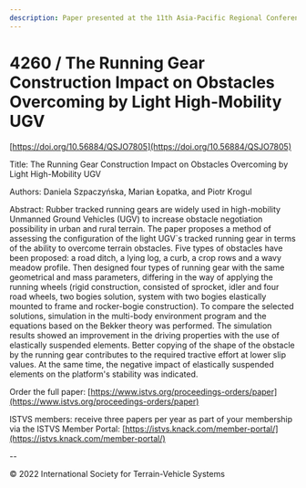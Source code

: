```yaml
---
description: Paper presented at the 11th Asia-Pacific Regional Conference of the ISTVS
---
```


# 4260 / The Running Gear Construction Impact on Obstacles Overcoming by Light High-Mobility UGV

[https://doi.org/10.56884/QSJO7805](https://doi.org/10.56884/QSJO7805)

Title: The Running Gear Construction Impact on Obstacles Overcoming by Light High-Mobility UGV

Authors: Daniela Szpaczyńska, Marian Łopatka, and Piotr Krogul

Abstract: Rubber tracked running gears are widely used in high-mobility Unmanned Ground Vehicles (UGV) to increase obstacle negotiation possibility in urban and rural terrain. The paper proposes a method of assessing the configuration of the light UGV\`s tracked running gear in terms of the ability to overcome terrain obstacles. Five types of obstacles have been proposed: a road ditch, a lying log, a curb, a crop rows and a wavy meadow profile. Then designed four types of running gear with the same geometrical and mass parameters, differing in the way of applying the running wheels (rigid construction, consisted of sprocket, idler and four road wheels, two bogies solution, system with two bogies elastically mounted to frame and rocker-bogie construction). To compare the selected solutions, simulation in the multi-body environment program and the equations based on the Bekker theory was performed. The simulation results showed an improvement in the driving properties with the use of elastically suspended elements. Better copying of the shape of the obstacle by the running gear contributes to the required tractive effort at lower slip values. At the same time, the negative impact of elastically suspended elements on the platform's stability was indicated.

Order the full paper: [https://www.istvs.org/proceedings-orders/paper](https://www.istvs.org/proceedings-orders/paper)

ISTVS members: receive three papers per year as part of your membership via the ISTVS Member Portal: [https://istvs.knack.com/member-portal/](https://istvs.knack.com/member-portal/)

\--

© 2022 International Society for Terrain-Vehicle Systems
